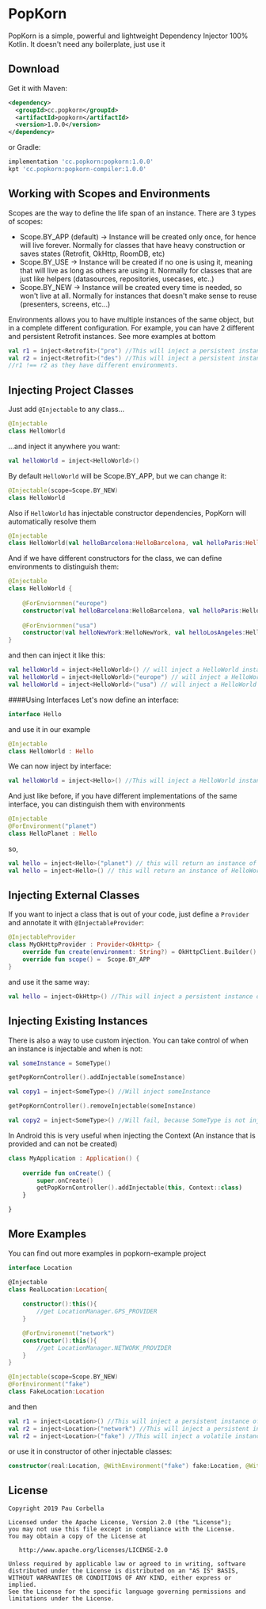 PopKorn
==========


PopKorn is a simple, powerful and lightweight Dependency Injector 100% Kotlin. It doesn't need any boilerplate, just use it


Download
--------
Get it with Maven:
```xml
<dependency>
  <groupId>cc.popkorn</groupId>
  <artifactId>popkorn</artifactId>
  <version>1.0.0</version>
</dependency>
```

or Gradle:
```groovy
implementation 'cc.popkorn:popkorn:1.0.0'
kpt 'cc.popkorn:popkorn-compiler:1.0.0'
```

Working with Scopes and Environments
--------
Scopes are the way to define the life span of an instance. There are 3 types of scopes:
* Scope.BY_APP (default) -> Instance will be created only once, for hence will live forever. Normally for classes that have heavy construction or saves states (Retrofit, OkHttp, RoomDB, etc)
* Scope.BY_USE -> Instance will be created if no one is using it, meaning that will live as long as others are using it. Normally for classes that are just like helpers (datasources, repositories, usecases, etc..)
* Scope.BY_NEW -> Instance will be created every time is needed, so won't live at all. Normally for instances that doesn't make sense to reuse (presenters, screens, etc...)

Environments allows you to have multiple instances of the same object, but in a complete different configuration. For example, you can have 2 different and persistent Retrofit instances. See more examples at bottom
```kotlin
val r1 = inject<Retrofit>("pro") //This will inject a persistent instance of Retrofit attached to "pro"
val r2 = inject<Retrofit>("des") //This will inject a persistent instance of Retrofit attached to "des"
//r1 !== r2 as they have different environments.
```

Injecting Project Classes
--------
Just add `@Injectable` to any class...
```kotlin
@Injectable
class HelloWorld
```

...and inject it anywhere you want:
```kotlin
val helloWorld = inject<HelloWorld>()
```

By default `HelloWorld` will be  Scope.BY_APP, but we can change it:
```kotlin
@Injectable(scope=Scope.BY_NEW)
class HelloWorld
```

Also if `HelloWorld` has injectable constructor dependencies, PopKorn will automatically resolve them
```kotlin
@Injectable
class HelloWorld(val helloBarcelona:HelloBarcelona, val helloParis:HelloParis)
```

And if we have different constructors for the class, we can define environments to distinguish them:
```kotlin
@Injectable
class HelloWorld {
    
    @ForEnviornmen("europe")
    constructor(val helloBarcelona:HelloBarcelona, val helloParis:HelloParis):this()
    
    @ForEnviornmen("usa")
    constructor(val helloNewYork:HelloNewYork, val helloLosAngeles:HelloLosAngeles):this()
}
```

and then can inject it like this:
```kotlin
val helloWorld = inject<HelloWorld>() // will inject a HelloWorld instance without parameters
val helloWorld = inject<HelloWorld>("europe") // will inject a HelloWorld instance with parameters HelloBarcelona and HelloParis
val helloWorld = inject<HelloWorld>("usa") // will inject a HelloWorld instance with parameters HelloNewYork and HelloLosAngeles
```


####Using Interfaces
Let's now define an interface:
```kotlin
interface Hello
```

and use it in our example
```kotlin
@Injectable
class HelloWorld : Hello
```

We can now inject by interface:
```kotlin
val helloWorld = inject<Hello>() //This will inject a HelloWorld instance 
```

And just like before, if you have different implementations of the same interface, you can distinguish them with environments
```kotlin
@Injectable
@ForEnvironment("planet")
class HelloPlanet : Hello
```

so, 
```kotlin
val hello = inject<Hello>("planet") // this will return an instance of HelloPlanet
val hello = inject<Hello>() // this will return an instance of HelloWorld
```


Injecting External Classes
--------
If you want to inject a class that is out of your code, just define a `Provider` and annotate it with `@InjectableProvider`:
```kotlin
@InjectableProvider
class MyOkHttpProvider : Provider<OkHttp> {
    override fun create(environment: String?) = OkHttpClient.Builder().build()
    override fun scope() =  Scope.BY_APP
}
```

and use it the same way:
```kotlin
val hello = inject<OkHttp>() //This will inject a persistent instance of OkHttp
```



Injecting Existing Instances
--------
There is also a way to use custom injection. You can take control of when an instance is injectable and when is not:
```kotlin
val someInstance = SomeType()

getPopKornController().addInjectable(someInstance)

val copy1 = inject<SomeType>() //Will inject someInstance

getPopKornController().removeInjectable(someInstance)

val copy2 = inject<SomeType>() //Will fail, because SomeType is not injectable anymore
```

In Android this is very useful when injecting the Context (An instance that is provided and can not be created)
```kotlin
class MyApplication : Application() {
    
    override fun onCreate() {
        super.onCreate()
        getPopKornController().addInjectable(this, Context::class)
    }

}
```


More Examples
--------
You can find out more examples in popkorn-example project

```kotlin
interface Location

@Injectable
class RealLocation:Location{
    
    constructor():this(){
        //get LocationManager.GPS_PROVIDER
    }

    @ForEnvironemnt("network")
    constructor():this(){
        //get LocationManager.NETWORK_PROVIDER
    }
}

@Injectable(scope=Scope.BY_NEW)
@ForEnvironment("fake")
class FakeLocation:Location
```

and then
```kotlin
val r1 = inject<Location>() //This will inject a persistent instance of RealLocation to get GPS locations
val r2 = inject<Location>("network") //This will inject a persistent instance RealLocation to get Network locations
val r2 = inject<Location>("fake") //This will inject a volatile instance of FakeLocation
```

or use it in constructor of other injectable classes:
```kotlin
constructor(real:Location, @WithEnvironment("fake") fake:Location, @WithEnvironment("network") network:Location):this(){}
```


License
-------

    Copyright 2019 Pau Corbella

    Licensed under the Apache License, Version 2.0 (the "License");
    you may not use this file except in compliance with the License.
    You may obtain a copy of the License at

       http://www.apache.org/licenses/LICENSE-2.0

    Unless required by applicable law or agreed to in writing, software
    distributed under the License is distributed on an "AS IS" BASIS,
    WITHOUT WARRANTIES OR CONDITIONS OF ANY KIND, either express or implied.
    See the License for the specific language governing permissions and
    limitations under the License.
    